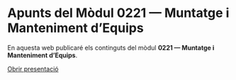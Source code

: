 # Apunts del Mòdul 0221 — Muntatge i Manteniment d’Equips

En aquesta web publicaré els continguts del mòdul **0221 — Muntatge i Manteniment d’Equips**.

<!-- Ves a **Continguts** al menú per veure què hi ha publicat. -->

[Obrir presentació](/mme-apunts/index.html)

<!-- 
> [!NOTE]
> Després del primer *push*, GitHub Actions construirà i publicarà la web (Settings → Pages → “GitHub Actions”). -->
